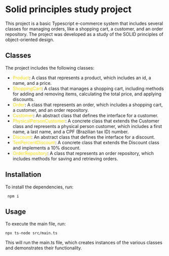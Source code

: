 # Solid principles study project

This project is a basic Typescript e-commerce system that includes several classes for managing orders, like a shopping cart, a customer, and an order repository. The project was developed as a study of the SOLID principles of object-oriented design.

## Classes

The project includes the following classes:

- <span style="color:#FFD800">Product</span>: A class that represents a product, which includes an id, a name, and a price.
- <span style="color:#FFD800">ShoppingCart</span>: A class that manages a shopping cart, including methods for adding and removing items, calculating the total price, and applying discounts.
- <span style="color:#FFD800">Order</span>: A class that represents an order, which includes a shopping cart, a customer, and an order repository.
- <span style="color:#FFD800">Customer</span>: An abstract class that defines the interface for a customer.
- <span style="color:#FFD800">PhysicalPersonCustomer</span>: A concrete class that extends the Customer class and represents a physical person customer, which includes a first name, a last name, and a CPF (Brazilian tax ID) number.
- <span style="color:#FFD800">Discount</span>: An abstract class that defines the interface for a discount.
- <span style="color:#FFD800">TenPercentDiscount</span>: A concrete class that extends the Discount class and implements a 10% discount.
- <span style="color:#FFD800">OrderRepository</span>: A class that represents an order repository, which includes methods for saving and retrieving orders.

## Installation

To install the dependencies, run:

```
 npm i
```

## Usage

To execute the main file, run:

```
npx ts-node src/main.ts
```

This will run the main.ts file, which creates instances of the various classes and demonstrates their functionality.
